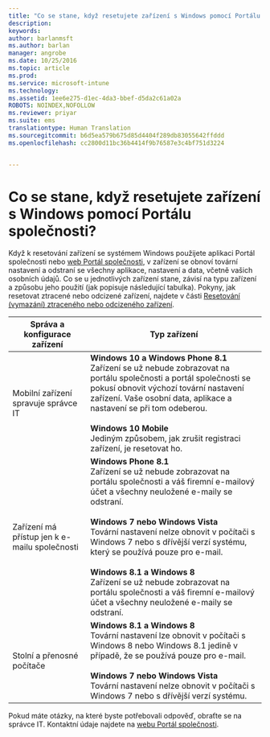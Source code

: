 ```yaml
---
title: "Co se stane, když resetujete zařízení s Windows pomocí Portálu společnosti? | Dokumentace Microsoftu"
description: 
keywords: 
author: barlanmsft
ms.author: barlan
manager: angrobe
ms.date: 10/25/2016
ms.topic: article
ms.prod: 
ms.service: microsoft-intune
ms.technology: 
ms.assetid: 1ee6e275-d1ec-4da3-bbef-d5da2c61a02a
ROBOTS: NOINDEX,NOFOLLOW
ms.reviewer: priyar
ms.suite: ems
translationtype: Human Translation
ms.sourcegitcommit: b6d5ea579b675d85d4404f289db83055642ffddd
ms.openlocfilehash: cc2800d11bc36b4414f9b76587e3c4bf751d3224


---
```



# <a name="what-happens-if-you-reset-your-windows-device-using-the-company-portal"></a>Co se stane, když resetujete zařízení s Windows pomocí Portálu společnosti?

Když k resetování zařízení se systémem Windows použijete aplikaci Portál společnosti nebo [web Portál společnosti](reset-your-device-cpwebsite.md), v zařízení se obnoví tovární nastavení a odstraní se všechny aplikace, nastavení a data, včetně vašich osobních údajů. Co se u jednotlivých zařízení stane, závisí na typu zařízení a způsobu jeho použití (jak popisuje následující tabulka). Pokyny, jak resetovat ztracené nebo odcizené zařízení, najdete v části [Resetování (vymazání) ztraceného nebo odcizeného zařízení](reset-erase-your-lost-or-stolen-device-windows.md).

|Správa a konfigurace zařízení|Typ zařízení|
|---------------------------------------|---------------|
|Mobilní zařízení spravuje správce IT|**Windows 10 a Windows Phone 8.1**</br>Zařízení se už nebude zobrazovat na portálu společnosti a portál společnosti se pokusí obnovit výchozí tovární nastavení zařízení. Vaše osobní data, aplikace a nastavení se při tom odeberou. <br /><br />**Windows 10 Mobile**</br>Jediným způsobem, jak zrušit registraci zařízení, je resetovat ho.|
|Zařízení má přístup jen k e-mailu společnosti |**Windows Phone 8.1**<br />Zařízení se už nebude zobrazovat na portálu společnosti a váš firemní e-mailový účet a všechny neuložené e-maily se odstraní.<br /><br />**Windows 7 nebo Windows Vista**<br />Tovární nastavení nelze obnovit v počítači s Windows 7 nebo s dřívější verzí systému, který se používá pouze pro e-mail.<br /><br />**Windows 8.1 a Windows 8**<br />Zařízení se už nebude zobrazovat na portálu společnosti a váš firemní e-mailový účet a všechny neuložené e-maily se odstraní.|
|Stolní a přenosné počítače|**Windows 8.1 a Windows 8**<br />Tovární nastavení lze obnovit v počítači s Windows 8 nebo Windows 8.1 jedině v případě, že se používá pouze pro e-mail.<br /><br />**Windows 7 nebo Windows Vista**<br />Tovární nastavení nelze obnovit v počítači s Windows 7 nebo s dřívější verzí systému.|

Pokud máte otázky, na které byste potřebovali odpověď, obraťte se na správce IT. Kontaktní údaje najdete na [webu Portál společnosti](http://portal.manage.microsoft.com).



<!--HONumber=Dec16_HO2-->


